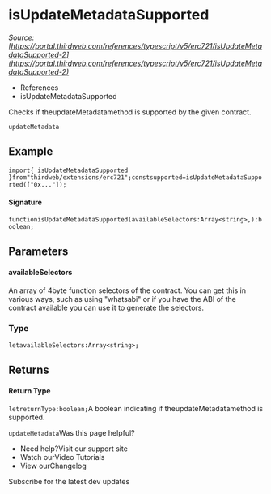 # isUpdateMetadataSupported

*Source: [https://portal.thirdweb.com/references/typescript/v5/erc721/isUpdateMetadataSupported-2](https://portal.thirdweb.com/references/typescript/v5/erc721/isUpdateMetadataSupported-2)*

* References
* isUpdateMetadataSupported

Checks if theupdateMetadatamethod is supported by the given contract.

`updateMetadata`
## Example

`import{ isUpdateMetadataSupported }from"thirdweb/extensions/erc721";constsupported=isUpdateMetadataSupported(["0x..."]);`
#### Signature

`functionisUpdateMetadataSupported(availableSelectors:Array<string>,):boolean;`
## Parameters

#### availableSelectors

An array of 4byte function selectors of the contract. You can get this in various ways, such as using "whatsabi" or if you have the ABI of the contract available you can use it to generate the selectors.

### Type

`letavailableSelectors:Array<string>;`
## Returns

#### Return Type

`letreturnType:boolean;`A boolean indicating if theupdateMetadatamethod is supported.

`updateMetadata`Was this page helpful?

* Need help?Visit our support site
* Watch ourVideo Tutorials
* View ourChangelog

Subscribe for the latest dev updates

